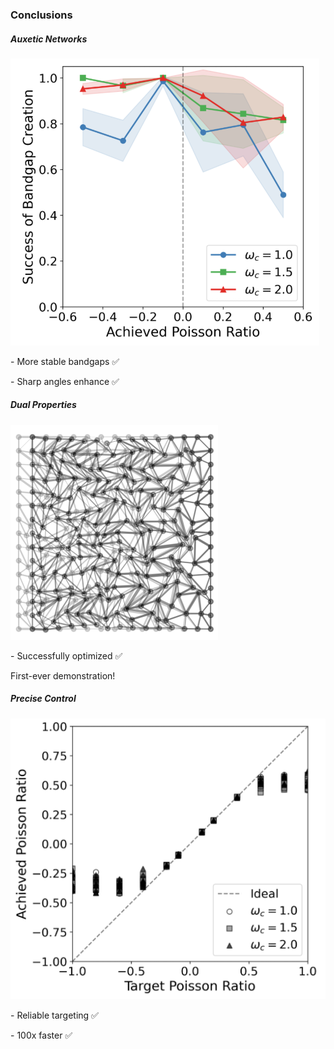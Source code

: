 ---
---

### Conclusions

<!-- Left Box -->
<div float="left" w="31%" p="4" bg="blue-50" border="l-4 blue-500" rounded m="r-2" mt-8>
  <h5 class="font-bold text-lg text-center"> Auxetic Networks </h5>
  
  <img src="/images/conclusions/auxetic.png" w="full" rounded shadow m="b-2" />
  
  <p>- More stable bandgaps ✅</p>
  <p>- Sharp angles enhance ✅</p> 
</div>

<!-- Middle Box -->
<div float="left" w="31%" p="4" bg="green-50" border="l-4 green-500" rounded m="r-2" mt-8>
  <h5 class="font-bold text-lg text-center"> Dual Properties </h5>
  <img src="/images/conclusions/acoustic.png" w="88%" rounded shadow m="b-2" ml-3 />
  
  <p>- Successfully optimized ✅</p>
  <p font="bold" text="green-600">First-ever demonstration!</p>
</div>

<!-- Right Box -->
<div float="left" w="31%" p="4" bg="purple-50" border="l-4 purple-500" rounded mt-8>
  <h5 class="font-bold text-lg text-center">Precise Control</h5>
  
  <img src="/images/conclusions/poisson.png" w="full" rounded shadow m="b-2" />
  
  <p>- Reliable targeting ✅</p>
  <p>- 100x faster ✅</p>
</div>

<!--
To summarize our findings: First, auxetic networks show benefits for acoustic bandgaps – their sharp angles enhance acoustic properties, particularly at low frequencies.

Second, we've achieved the first-ever demonstration of simultaneous optimization for both properties. We created networks with specific Poisson's ratios AND acoustic bandgaps at targeted frequencies.

Third, we've gained precise control over the Poisson's ratio, reliably targeting values from -0.5 to 0.5, and we do it 100x faster than previous methods.
These breakthroughs open entirely new possibilities for programmable metamaterials.
-->
